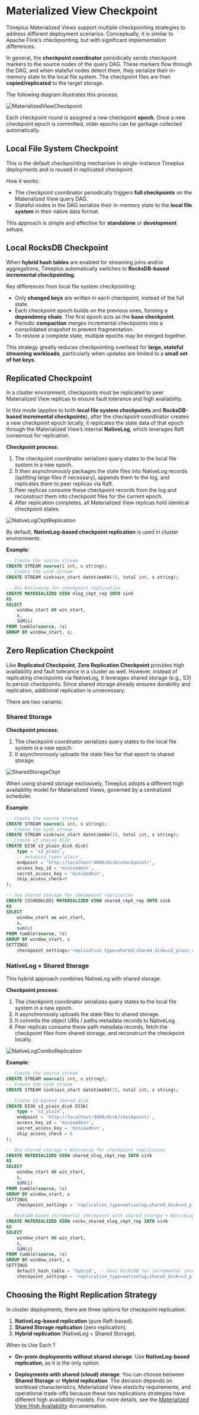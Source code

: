 # Materialized View Checkpoint

Timeplus Materialized Views support multiple checkpointing strategies to address different deployment scenarios. Conceptually, it is similar to Apache Flink’s checkpointing, but with significant implementation differences.

In general, the **checkpoint coordinator** periodically sends checkpoint markers to the source nodes of the query DAG. These markers flow through the DAG, and when stateful nodes detect them, they serialize their in-memory state to the local file system. The checkpoint files are then **copied/replicated** to the target storage.

The following diagram illustrates this process:

![MaterializedViewCheckpoint](/img/materialized-view-checkpoint.png)

Each checkpoint round is assigned a new checkpoint **epoch**. Once a new checkpoint epoch is committed, older epochs can be garbage collected automatically.

## Local File System Checkpoint

This is the default checkpointing mechanism in single-instance Timeplus deployments and is reused in replicated checkpoint.

How it works:
- The checkpoint coordinator periodically triggers **full checkpoints** on the Materialized View query DAG.
- Stateful nodes in the DAG serialize their in-memory state to the **local file system** in their native data format.

This approach is simple and effective for **standalone** or **development** setups.

## Local RocksDB Checkpoint

When **hybrid hash tables** are enabled for streaming joins and/or aggregations, Timeplus automatically switches to **RocksDB-based incremental checkpointing**.

Key differences from local file system checkpointing:
- Only **changed keys** are written in each checkpoint, instead of the full state.
- Each checkpoint epoch builds on the previous ones, forming a **dependency chain**. The first epoch acts as the **base checkpoint**.
- Periodic **compaction** merges incremental checkpoints into a consolidated snapshot to prevent fragmentation.
- To restore a complete state, multiple epochs may be merged together.

This strategy greatly reduces checkpointing overhead for **large, stateful streaming workloads**, particularly when updates are limited to a **small set of hot keys**.

## Replicated Checkpoint

In a cluster environment, checkpoints must be replicated to peer Materialized View replicas to ensure fault tolerance and high availability.

In this mode (applies to both **local file system checkpoints** and **RocksDB-based incremental checkpoints**), after the checkpoint coordinator creates a new checkpoint epoch locally, it replicates the state data of that epoch through the Materialized View’s internal **NativeLog**, which leverages Raft consensus for replication.

**Checkpoint process**:
1. The checkpoint coordinator serializes query states to the local file system in a new epoch.
2. It then asynchronously packages the state files into NativeLog records (splitting large files if necessary), appends them to the log, and replicates them to peer replicas via Raft.
3. Peer replicas consume these checkpoint records from the log and reconstruct them into checkpoint files for the current epoch.
4. After replication completes, all Materialized View replicas hold identical checkpoint states.

![NativeLogCkptReplication](/img/materialized-view-nativelog-ckpt.png)

By default, **NativeLog-based checkpoint replication** is used in cluster environments.

**Example**:
```sql
-- Create the source stream
CREATE STREAM source(i int, s string);
-- Create the sink stream
CREATE STREAM sink(win_start datetime64(3), total int, s string);

-- Use NativeLog for checkpoint replication
CREATE MATERIALIZED VIEW nlog_ckpt_rep INTO sink
AS
SELECT
    window_start AS win_start,
    s,
    SUM(i)
FROM tumble(source, 5s)
GROUP BY window_start, s;
```

## Zero Replication Checkpoint

Like **Replicated Checkpoint**, **Zero Replication Checkpoint** provides high availability and fault tolerance in a cluster as well. However, instead of replicating checkpoints via NativeLog, it leverages shared storage (e.g., S3) to persist checkpoints. Since shared storage already ensures durability and replication, additional replication is unnecessary.

There are two variants:

### Shared Storage

**Checkpoint process**:
1. The checkpoint coordinator serializes query states to the local file system in a new epoch.
2. It asynchronously uploads the state files for that epoch to shared storage.

![SharedStorageCkpt](/img/materialized-view-shared-storage-ckpt.png)

When using shared storage exclusively, Timeplus adopts a different high availability model for Materialized Views, governed by a centralized scheduler.

**Example**:
```sql
-- Create the source stream
CREATE STREAM source(i int, s string);
-- Create the sink stream
CREATE STREAM sink(win_start datetime64(3), total int, s string);
-- Create s3 shared disk
CREATE DISK s3_plain_disk disk(
    type = 's3_plain',
    -- metadata_type='plain',
    endpoint = 'http://localhost:9000/disk/checkpoint/',
    access_key_id = 'minioadmin',
    secret_access_key = 'minioadmin',
    skip_access_check=0
);

-- Use shared storage for checkpoint replication
CREATE [SCHEDULED] MATERIALIZED VIEW shared_ckpt_rep INTO sink
AS
SELECT
    window_start as win_start,
    s,
    sum(i)
FROM tumble(source, 5s)
GROUP BY window_start, s
SETTINGS
    checkpoint_settings='replication_type=shared;shared_disk=s3_plain_disk';
```

### NativeLog + Shared Storage

This hybrid approach combines NativeLog with shared storage.

**Checkpoint process**:
1. The checkpoint coordinator serializes query states to the local file system in a new epoch.
2. It asynchronously uploads the state files to shared storage.
3. It commits the object URIs / paths metadata records to NativeLog.
4. Peer replicas consume these path metadata records, fetch the checkpoint files from shared storage, and reconstruct the checkpoint locally.

![NativeLogComboReplication](/img/materialized-view-hybrid-ckpt.png)

**Example**:
```sql
-- Create the source stream
CREATE STREAM source(i int, s string);
-- Create the sink stream
CREATE STREAM sink(win_start datetime64(3), total int, s string);

-- Create S3-backed shared disk
CREATE DISK s3_plain_disk DISK(
    type = 's3_plain',
    endpoint = 'http://localhost:9000/disk/checkpoint/',
    access_key_id = 'minioadmin',
    secret_access_key = 'minioadmin',
    skip_access_check = 0
);

-- Use shared storage + NativeLog for checkpoint replication
CREATE MATERIALIZED VIEW shared_nlog_ckpt_rep INTO sink
AS
SELECT
    window_start AS win_start,
    s,
    SUM(i)
FROM tumble(source, 5s)
GROUP BY window_start, s
SETTINGS
    checkpoint_settings = 'replication_type=nativelog;shared_disk=s3_plain_disk';

-- RocksDB-based incremental checkpoint with shared storage + NativeLog
CREATE MATERIALIZED VIEW rocks_shared_nlog_ckpt_rep INTO sink
AS
SELECT
    window_start AS win_start,
    s,
    SUM(i)
FROM tumble(source, 5s)
GROUP BY window_start, s
SETTINGS
    default_hash_table = 'hybrid', -- Uses RocksDB for incremental checkpoints
    checkpoint_settings = 'replication_type=nativelog;shared_disk=s3_plain_disk';
```

## Choosing the Right Replication Strategy

In cluster deployments, there are three options for checkpoint replication:  
1. **NativeLog-based replication** (pure Raft-based).  
2. **Shared Storage replication** (zero replication).  
3. **Hybrid replication** (NativeLog + Shared Storage).  

When to Use Each ?
- **On-prem deployments without shared storage**: Use **NativeLog-based replication**, as it is the only option.  

- **Deployments with shared (cloud) storage**: You can choose between **Shared Storage** or **Hybrid replication**.  The decision depends on workload characteristics, Materialized View elasticity requirements, and operational trade-offs because these two replications strategies have different high availability models. For more details, see the [Materialized View High Availability](/materialized-view-high-availability) documentation. 
